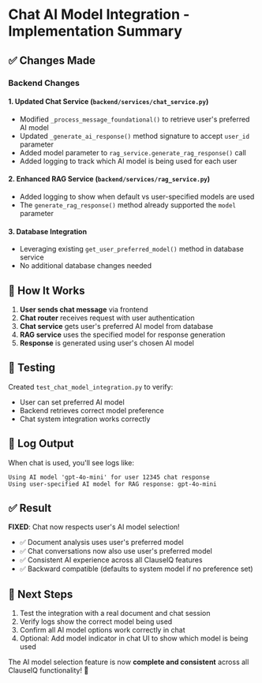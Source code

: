 # Chat AI Model Integration - Implementation Summary

## ✅ Changes Made

### Backend Changes

#### 1. **Updated Chat Service** (`backend/services/chat_service.py`)

- Modified `_process_message_foundational()` to retrieve user's preferred AI model
- Updated `_generate_ai_response()` method signature to accept `user_id` parameter
- Added model parameter to `rag_service.generate_rag_response()` call
- Added logging to track which AI model is being used for each user

#### 2. **Enhanced RAG Service** (`backend/services/rag_service.py`)

- Added logging to show when default vs user-specified models are used
- The `generate_rag_response()` method already supported the `model` parameter

#### 3. **Database Integration**

- Leveraging existing `get_user_preferred_model()` method in database service
- No additional database changes needed

## 🔄 How It Works

1. **User sends chat message** via frontend
2. **Chat router** receives request with user authentication
3. **Chat service** gets user's preferred AI model from database
4. **RAG service** uses the specified model for response generation
5. **Response** is generated using user's chosen AI model

## 🧪 Testing

Created `test_chat_model_integration.py` to verify:

- User can set preferred AI model
- Backend retrieves correct model preference
- Chat system integration works correctly

## 📝 Log Output

When chat is used, you'll see logs like:

```
Using AI model 'gpt-4o-mini' for user 12345 chat response
Using user-specified AI model for RAG response: gpt-4o-mini
```

## ✅ Result

**FIXED**: Chat now respects user's AI model selection!

- ✅ Document analysis uses user's preferred model
- ✅ Chat conversations now also use user's preferred model
- ✅ Consistent AI experience across all ClauseIQ features
- ✅ Backward compatible (defaults to system model if no preference set)

## 🚀 Next Steps

1. Test the integration with a real document and chat session
2. Verify logs show the correct model being used
3. Confirm all AI model options work correctly in chat
4. Optional: Add model indicator in chat UI to show which model is being used

The AI model selection feature is now **complete and consistent** across all ClauseIQ functionality! 🎉
